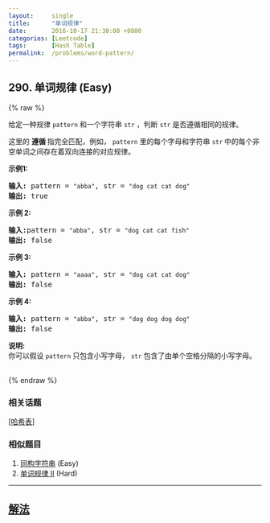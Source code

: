 ```yaml
---
layout:     single
title:      "单词规律"
date:       2016-10-17 21:30:00 +0800
categories: [Leetcode]
tags:       [Hash Table]
permalink:  /problems/word-pattern/
---
```


## 290. 单词规律 (Easy)

{% raw %}

<p>给定一种规律 <code>pattern</code>&nbsp;和一个字符串&nbsp;<code>str</code>&nbsp;，判断 <code>str</code> 是否遵循相同的规律。</p>

<p>这里的&nbsp;<strong>遵循&nbsp;</strong>指完全匹配，例如，&nbsp;<code>pattern</code>&nbsp;里的每个字母和字符串&nbsp;<code>str</code><strong>&nbsp;</strong>中的每个非空单词之间存在着双向连接的对应规律。</p>

<p><strong>示例1:</strong></p>

<pre><strong>输入:</strong> pattern = <code>&quot;abba&quot;</code>, str = <code>&quot;dog cat cat dog&quot;</code>
<strong>输出:</strong> true</pre>

<p><strong>示例 2:</strong></p>

<pre><strong>输入:</strong>pattern = <code>&quot;abba&quot;</code>, str = <code>&quot;dog cat cat fish&quot;</code>
<strong>输出:</strong> false</pre>

<p><strong>示例 3:</strong></p>

<pre><strong>输入:</strong> pattern = <code>&quot;aaaa&quot;</code>, str = <code>&quot;dog cat cat dog&quot;</code>
<strong>输出:</strong> false</pre>

<p><strong>示例&nbsp;4:</strong></p>

<pre><strong>输入:</strong> pattern = <code>&quot;abba&quot;</code>, str = <code>&quot;dog dog dog dog&quot;</code>
<strong>输出:</strong> false</pre>

<p><strong>说明:</strong><br>
你可以假设&nbsp;<code>pattern</code>&nbsp;只包含小写字母，&nbsp;<code>str</code>&nbsp;包含了由单个空格分隔的小写字母。&nbsp; &nbsp;&nbsp;</p>

{% endraw %}

### 相关话题
  [[哈希表](https://github.com/openset/leetcode/tree/master/tag/hash-table/README.md)]

### 相似题目
  1. [同构字符串](/problems/isomorphic-strings) (Easy)
  1. [单词规律 II](/problems/word-pattern-ii) (Hard)

---

## [解法](https://github.com/openset/leetcode/tree/master/problems/word-pattern)
